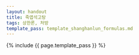 ```yaml
---
layout: handout
title: 죽엽석고탕
tags: 상한론, 처방
template_pass: template_shanghanlun_formulas.md
---
```



{% include {{ page.template_pass }} %}